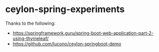 # ceylon-spring-experiments

Thanks to the following:

   - https://springframework.guru/spring-boot-web-application-part-2-using-thymeleaf/
   - https://github.com/lucono/ceylon-springboot-demo